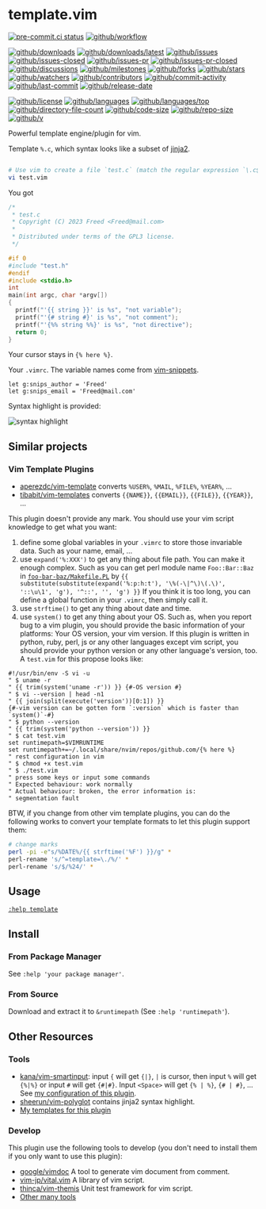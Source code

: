 # template.vim

[![pre-commit.ci status](https://results.pre-commit.ci/badge/github/Freed-Wu/template.vim/main.svg)](https://results.pre-commit.ci/latest/github/Freed-Wu/template.vim/main)
[![github/workflow](https://github.com/Freed-Wu/template.vim/actions/workflows/main.yml/badge.svg)](https://github.com/Freed-Wu/template.vim/actions)

[![github/downloads](https://shields.io/github/downloads/Freed-Wu/template.vim/total)](https://github.com/Freed-Wu/template.vim/releases)
[![github/downloads/latest](https://shields.io/github/downloads/Freed-Wu/template.vim/latest/total)](https://github.com/Freed-Wu/template.vim/releases/latest)
[![github/issues](https://shields.io/github/issues/Freed-Wu/template.vim)](https://github.com/Freed-Wu/template.vim/issues)
[![github/issues-closed](https://shields.io/github/issues-closed/Freed-Wu/template.vim)](https://github.com/Freed-Wu/template.vim/issues?q=is%3Aissue+is%3Aclosed)
[![github/issues-pr](https://shields.io/github/issues-pr/Freed-Wu/template.vim)](https://github.com/Freed-Wu/template.vim/pulls)
[![github/issues-pr-closed](https://shields.io/github/issues-pr-closed/Freed-Wu/template.vim)](https://github.com/Freed-Wu/template.vim/pulls?q=is%3Apr+is%3Aclosed)
[![github/discussions](https://shields.io/github/discussions/Freed-Wu/template.vim)](https://github.com/Freed-Wu/template.vim/discussions)
[![github/milestones](https://shields.io/github/milestones/all/Freed-Wu/template.vim)](https://github.com/Freed-Wu/template.vim/milestones)
[![github/forks](https://shields.io/github/forks/Freed-Wu/template.vim)](https://github.com/Freed-Wu/template.vim/network/members)
[![github/stars](https://shields.io/github/stars/Freed-Wu/template.vim)](https://github.com/Freed-Wu/template.vim/stargazers)
[![github/watchers](https://shields.io/github/watchers/Freed-Wu/template.vim)](https://github.com/Freed-Wu/template.vim/watchers)
[![github/contributors](https://shields.io/github/contributors/Freed-Wu/template.vim)](https://github.com/Freed-Wu/template.vim/graphs/contributors)
[![github/commit-activity](https://shields.io/github/commit-activity/w/Freed-Wu/template.vim)](https://github.com/Freed-Wu/template.vim/graphs/commit-activity)
[![github/last-commit](https://shields.io/github/last-commit/Freed-Wu/template.vim)](https://github.com/Freed-Wu/template.vim/commits)
[![github/release-date](https://shields.io/github/release-date/Freed-Wu/template.vim)](https://github.com/Freed-Wu/template.vim/releases/latest)

[![github/license](https://shields.io/github/license/Freed-Wu/template.vim)](https://github.com/Freed-Wu/template.vim/blob/main/LICENSE)
[![github/languages](https://shields.io/github/languages/count/Freed-Wu/template.vim)](https://github.com/Freed-Wu/template.vim)
[![github/languages/top](https://shields.io/github/languages/top/Freed-Wu/template.vim)](https://github.com/Freed-Wu/template.vim)
[![github/directory-file-count](https://shields.io/github/directory-file-count/Freed-Wu/template.vim)](https://github.com/Freed-Wu/template.vim)
[![github/code-size](https://shields.io/github/languages/code-size/Freed-Wu/template.vim)](https://github.com/Freed-Wu/template.vim)
[![github/repo-size](https://shields.io/github/repo-size/Freed-Wu/template.vim)](https://github.com/Freed-Wu/template.vim)
[![github/v](https://shields.io/github/v/release/Freed-Wu/template.vim)](https://github.com/Freed-Wu/template.vim)

Powerful template engine/plugin for vim.

Template `%.c`, which syntax looks like a subset of
[jinja2](https://github.com/pallets/jinja/).

```jinja2
```

```bash
# Use vim to create a file `test.c` (match the regular expression `\.c$`)
vi test.vim
```

You got

```c
/*
 * test.c
 * Copyright (C) 2023 Freed <Freed@mail.com>
 *
 * Distributed under terms of the GPL3 license.
 */

#if 0
#include "test.h"
#endif
#include <stdio.h>
int
main(int argc, char *argv[])
{
  printf("'{{ string }}' is %s", "not variable");
  printf("'{# string #}' is %s", "not comment");
  printf("'{%% string %%}' is %s", "not directive");
  return 0;
}
```

Your cursor stays in `{% here %}`.

Your `.vimrc`. The variable names come from
[vim-snippets](https://github.com/honza/vim-snippets/blob/master/plugin/vimsnippets.vim).

```vim
let g:snips_author = 'Freed'
let g:snips_email = 'Freed@mail.com'
```

Syntax highlight is provided:

![syntax highlight](https://github.com/Freed-Wu/template.vim/assets/32936898/dc49ec2e-776a-4ccc-9329-d6b1bee7916f)

## Similar projects

### Vim Template Plugins

- [aperezdc/vim-template](https://github.com/aperezdc/vim-template) converts
  `%USER%`, `%MAIL`, `%FILE%`, `%YEAR%`, ...
- [tibabit/vim-templates](https://github.com/tibabit/vim-templates) converts
  `{{NAME}}`, `{{EMAIL}}`, `{{FILE}}`, `{{YEAR}}`, ...

This plugin doesn't provide any mark. You should use your vim script knowledge
to get what you want:

<!-- markdownlint-disable MD013 -->

1. define some global variables in your `.vimrc` to store those invariable
   data. Such as your name, email, ...
2. use `expand('%:XXX')` to get any thing about file path. You can make it
   enough complex. Such as you can get perl module name `Foo::Bar::Baz` in
   [`foo-bar-baz/Makefile.PL`](https://metacpan.org/pod/ExtUtils::MakeMaker) by
   `{{ substitute(substitute(expand('%:p:h:t'), '\%(-\|^\)\(.\)', '::\u\1', 'g'), '^::', '', 'g') }}`
   If you think it is too long, you can define a global function in your
   `.vimrc`, then simply call it.
3. use `strftime()` to get any thing about date and time.
4. use `system()` to get any thing about your OS. Such as, when you report bug
   to a vim plugin, you should provide the basic information of your platforms:
   Your OS version, your vim version. If this plugin is written in python,
   ruby, perl, js or any other languages except vim script, you should provide
   your python version or any other language's version, too. A `test.vim` for
   this propose looks like:

```vim
#!/usr/bin/env -S vi -u
" $ uname -r
" {{ trim(system('uname -r')) }} {#-OS version #}
" $ vi --version | head -n1
" {{ join(split(execute('version'))[0:1]) }}
{#-vim version can be gotten form `:version` which is faster than `system()`-#}
" $ python --version
" {{ trim(system('python --version')) }}
" $ cat test.vim
set runtimepath=$VIMRUNTIME
set runtimepath+=~/.local/share/nvim/repos/github.com/{% here %}
" rest configuration in vim
" $ chmod +x test.vim
" $ ./test.vim
" press some keys or input some commands
" Expected behaviour: work normally
" Actual behaviour: broken, the error information is:
" segmentation fault
```

BTW, if you change from other vim template plugins, you can do the following
works to convert your template formats to let this plugin support them:

```sh
# change marks
perl -pi -e"s/%DATE%/{{ strftime('%F') }}/g" *
perl-rename 's/^=template=\./%/' *
perl-rename 's/$/%24/' *
```

## Usage

[`:help template`](doc/template.txt)

## Install

### From Package Manager

See `:help 'your package manager'`.

### From Source

Download and extract it to `&runtimepath` (See `:help 'runtimepath'`).

## Other Resources

### Tools

- [kana/vim-smartinput](https://github.com/kana/vim-smartinput/): input `{`
  will get `{|}`, `|` is cursor, then input `%` will get `{%|%}` or input `#`
  will get `{#|#}`. Input `<Space>` will get `{% | %}`, `{# | #}`, ... See
  [my configuration of this
  plugin](https://github.com/Freed-Wu/my-dotfiles/blob/main/.config/nvim/autoload/init/smartinput.vim).
- [sheerun/vim-polyglot](https://github.com/sheerun/vim-polyglot) contains jinja2
  syntax highlight.
- [My templates for this plugin](https://github.com/Freed-Wu/my-dotfiles/tree/main/.config/nvim/templates)

### Develop

This plugin use the following tools to develop (you don't need to install
them if you only want to use this plugin):

- [google/vimdoc](https://github.com/google/vimdoc) A tool to generate vim
  document from comment.
- [vim-jp/vital.vim](https://github.com/vim-jp/vital.vim) A library of vim
  script.
- [thinca/vim-themis](https://github.com/thinca/vim-themis) Unit test framework
  for vim script.
- [Other many tools](https://github.com/Freed-Wu/template.vim/tree/master/.pre-commit-config.yaml)
